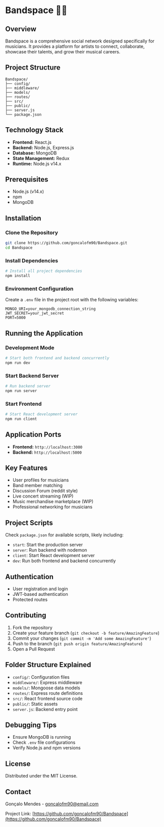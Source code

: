 # Bandspace 🎸🎼

## Overview
Bandspace is a comprehensive social network designed specifically for musicians. It provides a platform for artists to connect, collaborate, showcase their talents, and grow their musical careers.

## Project Structure
```
Bandspace/
├── config/
├── middleware/
├── models/
├── routes/
├── src/
├── public/
├── server.js
└── package.json
```

## Technology Stack
- **Frontend:** React.js
- **Backend:** Node.js, Express.js
- **Database:** MongoDB
- **State Management:** Redux
- **Runtime:** Node.js v14.x

## Prerequisites
- Node.js (v14.x)
- npm
- MongoDB

## Installation

### Clone the Repository
```bash
git clone https://github.com/goncalofm90/Bandspace.git
cd Bandspace
```

### Install Dependencies
```bash
# Install all project dependencies
npm install
```

### Environment Configuration
Create a `.env` file in the project root with the following variables:
```
MONGO_URI=your_mongodb_connection_string
JWT_SECRET=your_jwt_secret
PORT=5000
```

## Running the Application

### Development Mode
```bash
# Start both frontend and backend concurrently
npm run dev
```

### Start Backend Server
```bash
# Run backend server
npm run server
```

### Start Frontend
```bash
# Start React development server
npm run client
```

## Application Ports
- **Frontend:** `http://localhost:3000`
- **Backend:** `http://localhost:5000`

## Key Features
- User profiles for musicians
- Band member matching
- Discussion Forum (reddit style)
- Live concert streaming (WIP)
- Music merchandise marketplace (WIP)
- Professional networking for musicians

## Project Scripts
Check `package.json` for available scripts, likely including:
- `start`: Start the production server
- `server`: Run backend with nodemon
- `client`: Start React development server
- `dev`: Run both frontend and backend concurrently

## Authentication
- User registration and login
- JWT-based authentication
- Protected routes

## Contributing
1. Fork the repository
2. Create your feature branch (`git checkout -b feature/AmazingFeature`)
3. Commit your changes (`git commit -m 'Add some AmazingFeature'`)
4. Push to the branch (`git push origin feature/AmazingFeature`)
5. Open a Pull Request

## Folder Structure Explained
- `config/`: Configuration files
- `middleware/`: Express middleware
- `models/`: Mongoose data models
- `routes/`: Express route definitions
- `src/`: React frontend source code
- `public/`: Static assets
- `server.js`: Backend entry point

## Debugging Tips
- Ensure MongoDB is running
- Check `.env` file configurations
- Verify Node.js and npm versions

## License
Distributed under the MIT License.

## Contact
Gonçalo Mendes - goncalofm90@email.com

Project Link: [https://github.com/goncalofm90/Bandspace](https://github.com/goncalofm90/Bandspace)